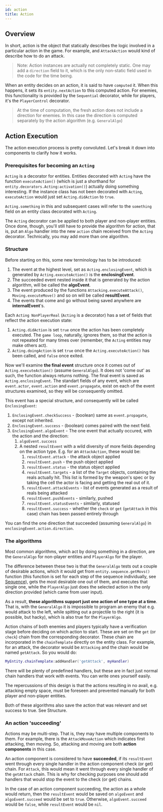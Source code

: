 ```yaml
---
id: action
title: Action
---
```


## Overview

In short, action is the object that statically describes the logic involved in a particular action in the game. For example, and `AttackAction` would kind of describe how to do an attack.  
> Note: Action instances are actually not completely static. One may add a `direction` field to it, which is the only non-static field used in the code for the time being.

When an entity decides on an action, it is said to have `computed` it. When this happens, it sets its `entity.nextAction` to this computed action. For enemies, this functionality is provided by the `Sequential` decorator, while for players, it's the `PlayerControl` decorator.
> At the time of computation, the fresh action does not include a direction for enemies. In this case the direction is computed separately by the action algorithm (e.g. `GeneralAlgo`) 

## Action Execution

The action execution process is pretty convoluted. 
Let's break it down into components to clarify how it works.

### Prerequisites for becoming an `Acting`

`Acting` is a decorator for entities. Entities decorated with `Acting` have the function `executeAction()` (which is just a shorthand for `entity.decorators.Acting:activation()`) actually doing something interesting. If the instance class has not been decorated with `Acting`, `executeAction` would just set `Acting.didAction` to `true`. 

`Acting.something` in this and subsequent cases will refer to the `something` field on an entity class decorated with `Acting`.

The `Acting` decorator can be applied to both player and non-player entities. Once done, though, you'll still have to provide the algorithm for action, that is, put an `Algo` handler into the new `action` chain received from the `Acting` decorator. Technically, you may add more than one algorithm.

### Structure

Before starting on this, some new terminology has to be introduced:
1. The event at the highest level, set as `Acting.enclosingEvent`, which is generated by `Acting.executeAction()` is the **enclosingEvent**.
2. The succeeded event nested inside it that is generated by the action algorithm, will be called the **algoEvent**. 
3. The event produced by the functions `Attacking.executeAttack()`, `Moving.executeMove()` and so on will be called **resultEvent**.
4. The events that come and go without being saved anywhere are **internalEvent**'s.

Each `Acting NonPlayerReal` (`Acting` is a decorator) has a set of fields that reflect the action execution state:
1. `Acting.didAction` is set `true` once the action has been completely executed. The `game loop`, naturally, ignores them, so that the action is not repeated for many times over (remember, the `Acting` entities may make others act).
2. `Acting.doingAction` is set `true` once the `Acting.executeAction()` has been called, and `false` once exited.

Now we'll examine **the final event** structure once it comes out of `Acting.executeAction()` (assume `GeneralAlgo`). It does not 'come out' as such, the function always returns nothing. The final event is saved as `Acting.enclosingEvent`. The standart fields of any event, which are `event.actor`, `event.action` and `event.propagate`, exist on each of the event structures examined, so they will be consequently omitted.

This event has a special structure, and consequently will be called `EnclosingEvent`:
1. `EnclosingEvent.checkSuccess` - (boolean) same as `event.propagate`, except not inherited.
2. `EnclosingEvent.success` - (boolean) comes paired with the next field.
3. `EnclosingEvent.algoEvent` - The one event that actually occured, with the action and the direction:
    1. `algoEvent.success`
    2. A nested `resultEvent` with a wild diversity of more fields depending on the action type. E.g. for an `AttackAction`, these would be:
        1. `resultEvent.attack` - the attack object applied
        2. `resultEvent.push` - the push object applied
        3. `resultEvent.status` - the status object applied
        4. `resultEvent.targets` - a list of the `Target` objects, containing the reals actually hit. This list is formed by the weapon's spec or by taking the cell the actor is facing and getting the real out of it.
        5. `resultEvent.attackEvents` - list of events generated as a result of reals being attacked
        6. `resultEvent.pushEvents` - similarly, pushed
        7. `resultEvent.statusEvents` - similarly, statused
        8. `resultEvent.success` - whether the `check` or `get` (`getAttack` in this case) chain has been passed entirely through 

You can find the one direction that succeeded (assuming `GeneralAlgo`) in `enclosingEvent.action.direction`.

### The algorithms

Most common algorithms, which act by doing something in a direction, are the `GeneralAlgo` for non-player entities and `PlayerAlgo` for the player. 

The difference between these two is that the `GeneralAlgo` tests out a couple of desirable actions, which it would get from `entity.sequence.getMovs()` function (this function is set for each step of the sequence individually, see [Sequence](sequence.md)), gets the most desirable one out of them, and executes that single one, while the `PlayerAlgo` just does the selected action in the only direction provided (which came from user input). 

As a result, **these algorithms support just one action of one type at a time**. That is, with the `GeneralAlgo` it is impossible to program an enemy that e.g. would attack to the left, while spitting out a projectile to the right (it is possible, but hacky), which is also true for the `PlayerAlgo`.

Action chains of both enemies and players typically have a verification stage before deciding on which action to start. These are set on the `get` (or `check`) chain from the corresponding decorator. These chain are incorporated in the `chainTemplate` directly on the entity class. For example, for an attack, the decorator would be `Attacking` and the chain would be named `getAttack`. So you would do:

```lua
MyEntity.chainTemplate:addHandler('getAttack', myHandler)
```

There will be plenty of predefined handlers, but these are in fact just normal chain handlers that work with events. You can write ones yourself easily.

The repercussions of this design is that the actions resulting in no avail, e.g. attacking empty space, must be foreseen and prevented manually for both player and non-player entities.

Both of these algorithms also save the action that was relevant and set success to true. See Structure.

### An action 'succeeding'

Actions may be multi-step. That is, they may have multiple components to them. For example, there is the `AttackMoveAction` which indicates first attacking, then moving. So, attacking and moving are both **action components** in this case.

An action component is considered to have **succeeded**, if its `resultEvent` went through every single handler in the action component check (or get) chain. For `Attack`, this would mean it went through every single handler of the `getAttack` chain. This is why for checking purposes one should add handlers that would stop the event to the check (or get) chains. 

In the case of an action component succeeding, the action as a whole would return, then the `resultEvent` would be saved on `algoEvent` and `algoEvent.succeed` would be set to `true`. Otherwise, `algoEvent.succeed` would be `false`, while `resultEvent` would be `nil`. 
